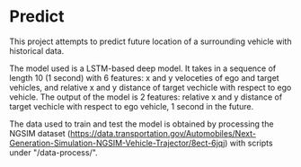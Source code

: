 # Predict

This project attempts to predict future location of a surrounding vehicle with historical data.

The model used is a LSTM-based deep model. It takes in a sequence of length 10 (1 second) with 6 features: x and y veloceties of ego and target vehicles, and relative x and y distance of target vechicle with respect to ego vehicle. The output of the model is 2 features: relative x and y distance of target vechicle with respect to ego vehicle, 1 second in the future.

The data used to train and test the model is obtained by processing the NGSIM dataset (https://data.transportation.gov/Automobiles/Next-Generation-Simulation-NGSIM-Vehicle-Trajector/8ect-6jqj) with scripts under "/data-process/".
